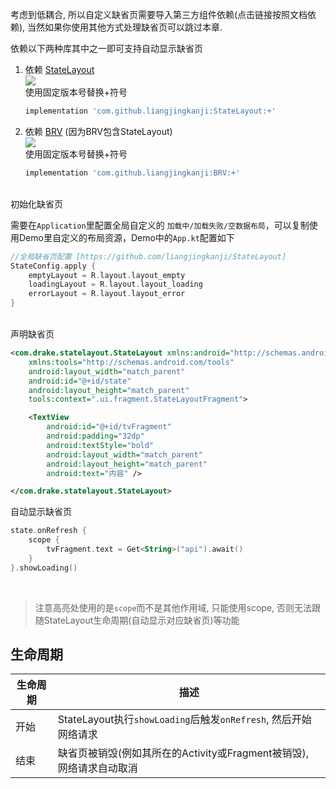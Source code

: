 考虑到低耦合, 所以自定义缺省页需要导入第三方组件依赖(点击链接按照文档依赖), 当然如果你使用其他方式处理缺省页可以跳过本章.

依赖以下两种库其中之一即可支持自动显示缺省页

1. 依赖 [StateLayout](https://github.com/liangjingkanji/StateLayout) <br>
    <a href="https://jitpack.io/#liangjingkanji/StateLayout"><img src="https://jitpack.io/v/liangjingkanji/StateLayout.svg"/></a><br>
    使用固定版本号替换+符号
    ```groovy
    implementation 'com.github.liangjingkanji:StateLayout:+'
    ```
1. 依赖 [BRV](https://github.com/liangjingkanji/BRV) (因为BRV包含StateLayout) <br>
    <a href="https://jitpack.io/#liangjingkanji/BRV"><img src="https://jitpack.io/v/liangjingkanji/BRV.svg"/></a><br>
    使用固定版本号替换+符号
    ```groovy
    implementation 'com.github.liangjingkanji:BRV:+'
    ```

<br>
初始化缺省页

需要在`Application`里配置全局自定义的 `加载中/加载失败/空数据布局`，可以复制使用Demo里自定义的布局资源，Demo中的`App.kt`配置如下

````kotlin
//全局缺省页配置 [https://github.com/liangjingkanji/StateLayout]
StateConfig.apply {
    emptyLayout = R.layout.layout_empty
    loadingLayout = R.layout.layout_loading
    errorLayout = R.layout.layout_error
}
````


<br>
声明缺省页

```xml
<com.drake.statelayout.StateLayout xmlns:android="http://schemas.android.com/apk/res/android"
    xmlns:tools="http://schemas.android.com/tools"
    android:layout_width="match_parent"
    android:id="@+id/state"
    android:layout_height="match_parent"
    tools:context=".ui.fragment.StateLayoutFragment">

    <TextView
        android:id="@+id/tvFragment"
        android:padding="32dp"
        android:textStyle="bold"
        android:layout_width="match_parent"
        android:layout_height="match_parent"
        android:text="内容" />

</com.drake.statelayout.StateLayout>
```

自动显示缺省页

```kotlin
state.onRefresh {
    scope {
        tvFragment.text = Get<String>("api").await()
    }
}.showLoading()
```
<br>

> 注意高亮处使用的是`scope`而不是其他作用域, 只能使用scope, 否则无法跟随StateLayout生命周期(自动显示对应缺省页)等功能


## 生命周期

|生命周期|描述|
|-|-|
|开始|StateLayout执行`showLoading`后触发`onRefresh`, 然后开始网络请求|
|结束|缺省页被销毁(例如其所在的Activity或Fragment被销毁), 网络请求自动取消|